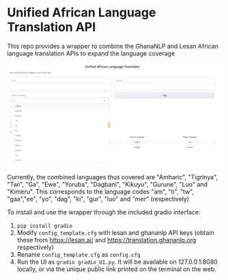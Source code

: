 # Unified African Language Translation API
This repo provides a wrapper to combine the GhanaNLP and Lesan African language translation APIs to expand the language coverage

![Translator UI](screenshot.png?raw=true "Translator UI")

Currently, the combined languages thus covered are "Amharic", "Tigrinya", "Twi", "Ga", "Ewe", "Yoruba", "Dagbani", "Kikuyu", "Gurune", "Luo" and "Kimeru". This corresponds to the language codes "am", "ti", "tw", "gaa","ee", "yo", "dag", "ki", "gur", "luo" and "mer" (respectively)

To install and use the wrapper through the included gradio interface:

1. `pip install gradio`
2. Modify `config_template.cfg` with lesan and ghananlp API keys (obtain these from https://lesan.ai/ and https://translation.ghananlp.org respectively)
3. Rename `config_template.cfg` as `config.cfg`
4. Run the UI as `gradio gradio_UI.py`. It will be available on 127.0.0.1:8080 locally, or via the unique public link printed on the terminal on the web.

